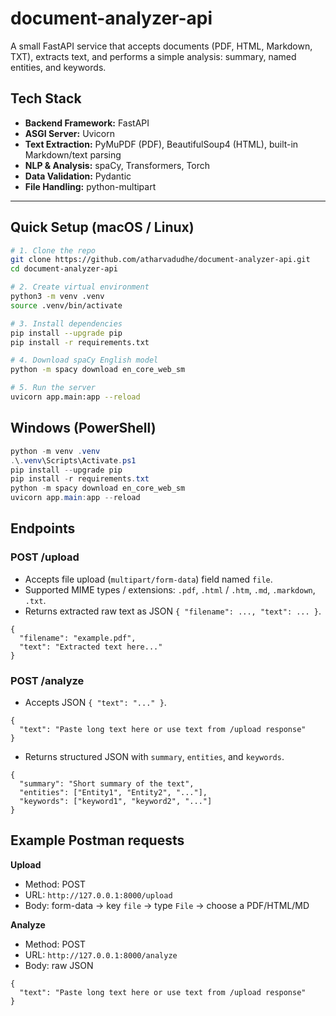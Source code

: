 # document-analyzer-api

A small FastAPI service that accepts documents (PDF, HTML, Markdown, TXT), extracts text, and performs a simple analysis: summary, named entities, and keywords.

## Tech Stack

- **Backend Framework:** FastAPI
- **ASGI Server:** Uvicorn
- **Text Extraction:** PyMuPDF (PDF), BeautifulSoup4 (HTML), built-in Markdown/text parsing
- **NLP & Analysis:** spaCy, Transformers, Torch
- **Data Validation:** Pydantic
- **File Handling:** python-multipart

---

## Quick Setup (macOS / Linux)

```bash
# 1. Clone the repo
git clone https://github.com/atharvadudhe/document-analyzer-api.git
cd document-analyzer-api

# 2. Create virtual environment
python3 -m venv .venv
source .venv/bin/activate

# 3. Install dependencies
pip install --upgrade pip
pip install -r requirements.txt

# 4. Download spaCy English model
python -m spacy download en_core_web_sm

# 5. Run the server
uvicorn app.main:app --reload
```

## Windows (PowerShell)

```powershell
python -m venv .venv
.\.venv\Scripts\Activate.ps1
pip install --upgrade pip
pip install -r requirements.txt
python -m spacy download en_core_web_sm
uvicorn app.main:app --reload
```

## Endpoints

### POST /upload
- Accepts file upload (`multipart/form-data`) field named `file`.
- Supported MIME types / extensions: `.pdf`, `.html` / `.htm`, `.md`, `.markdown`, `.txt`.
- Returns extracted raw text as JSON `{ "filename": ..., "text": ... }`.
```
{
  "filename": "example.pdf",
  "text": "Extracted text here..."
}
```

### POST /analyze
- Accepts JSON `{ "text": "..." }`.
```
{
  "text": "Paste long text here or use text from /upload response"
}
```
- Returns structured JSON with `summary`, `entities`, and `keywords`.
```
{
  "summary": "Short summary of the text",
  "entities": ["Entity1", "Entity2", "..."],
  "keywords": ["keyword1", "keyword2", "..."]
}
```

## Example Postman requests

**Upload**
- Method: POST
- URL: `http://127.0.0.1:8000/upload`
- Body: form-data -> key `file` -> type `File` -> choose a PDF/HTML/MD

**Analyze**
- Method: POST
- URL: `http://127.0.0.1:8000/analyze`
- Body: raw JSON
```
{
  "text": "Paste long text here or use text from /upload response"
}
```

